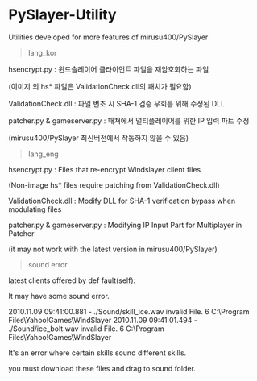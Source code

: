 # PySlayer-Utility
Utilities developed for more features of mirusu400/PySlayer



> lang_kor

hsencrypt.py : 윈드슬레이어 클라이언트 파일을 재암호화하는 파일

(이미지 외 hs* 파일은 ValidationCheck.dll의 패치가 필요함)


ValidationCheck.dll : 파일 변조 시 SHA-1 검증 우회를 위해 수정된 DLL


patcher.py & gameserver.py : 패쳐에서 멀티플레이어를 위한 IP 입력 파트 수정

(mirusu400/PySlayer 최신버전에서 작동하지 않을 수 있음)


> lang_eng

hsencrypt.py : Files that re-encrypt Windslayer client files

(Non-image hs* files require patching from ValidationCheck.dll)


ValidationCheck.dll : Modify DLL for SHA-1 verification bypass when modulating files


patcher.py & gameserver.py : Modifying IP Input Part for Multiplayer in Patcher

(it may not work with the latest version in mirusu400/PySlayer)


> sound error

latest clients offered by def fault(self):

It may have some sound error.


2010.11.09 09:41:00.881 - ./Sound/skill_ice.wav invalid File. 6 C:\Program Files\Yahoo!Games\WindSlayer
2010.11.09 09:41:01.494 - ./Sound/ice_bolt.wav invalid File. 6 C:\Program Files\Yahoo!Games\WindSlayer


It's an error where certain skills sound different skills.

you must download these files and drag to sound folder.
